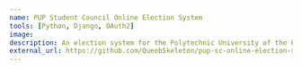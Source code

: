 ```yaml
---
name: PUP Student Council Online Election System
tools: [Python, Django, OAuth2]
image:
description: An election system for the Polytechnic University of the Philippines Student Council, made with Django.
external_url: https://github.com/QueebSkeleton/pup-sc-online-election-system
---
```

